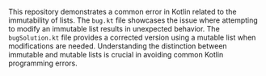 This repository demonstrates a common error in Kotlin related to the immutability of lists. The `bug.kt` file showcases the issue where attempting to modify an immutable list results in unexpected behavior.  The `bugSolution.kt` file provides a corrected version using a mutable list when modifications are needed.  Understanding the distinction between immutable and mutable lists is crucial in avoiding common Kotlin programming errors.